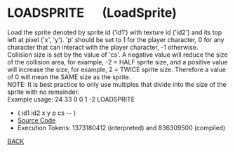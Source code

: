 # LOADSPRITE &emsp; (LoadSprite)
Load the sprite denoted by sprite id ('id1') with texture id ('id2') and its top left at pixel ('x', 'y'). 'p' should be set to 1 for the player character, 0 for any character that can interact with the player character, -1 otherwise.<br/>Collision size is set by the value of 'cs'. A negative value will reduce the size of the collision area, for example, -2 = HALF sprite size, and a positive value will increase the size, for example, 2 = TWICE sprite size. Therefore a value of 0 will mean the SAME size as the sprite.<br/>NOTE: It is best practice to only use multiples that divide into the size of the sprite with no remainder.<br/>Example usage: 24 33 0 0 1 -2 LOADSPRITE
* ( id1 id2 x y p cs -- )
* [Source Code](../words/graphics/LoadSprite.cs)
* Execution Tokens: 1373180412 (interpreted) and 836309500 (compiled)


[BACK](builtins.md#LoadSprite)
